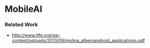 # MobileAI


### Related Work

- http://www.ltfe.org/wp-content/uploads/2013/09/molina_alberoandroid_applicationp.pdf